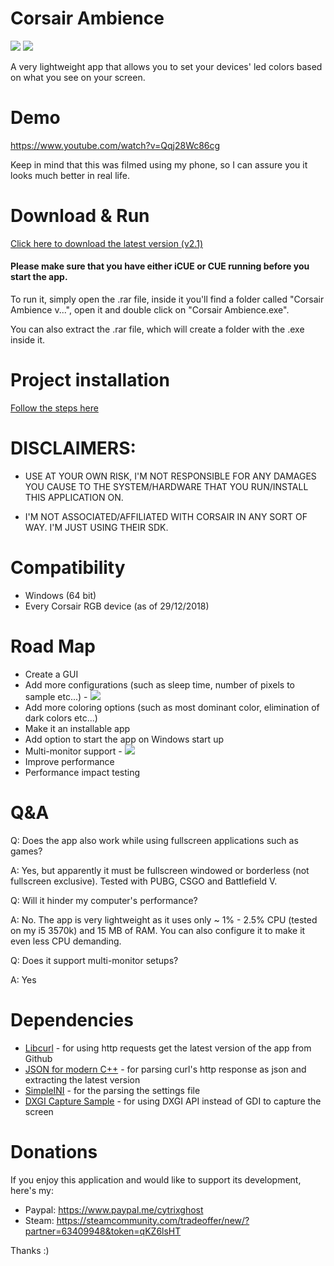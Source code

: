 # Corsair Ambience
![](https://img.shields.io/github/downloads/hamodyk/Corsair-Ambience/total.svg)
![](https://img.shields.io/github/license/hamodyk/Corsair-Ambience.svg)

A very lightweight app that allows you to set your devices' led colors based on what you see on your screen.


# Demo
https://www.youtube.com/watch?v=Qqj28Wc86cg

Keep in mind that this was filmed using my phone, so I can assure you it looks much better in real life.

# Download & Run

[Click here to download the latest version (v2.1)](https://github.com/hamodyk/Corsair-Ambience/releases/download/v2.1/Corsair.Ambience.v2.1.rar)

#### Please make sure that you have either iCUE or CUE running before you start the app.

To run it, simply open the .rar file, inside it you'll find a folder called "Corsair Ambience v...", open it and double click on "Corsair Ambience.exe".

You can also extract the .rar file, which will create a folder with the .exe inside it.

# Project installation
[Follow the steps here](https://github.com/hamodyk/Corsair-Ambience/blob/master/Project%20installation)


# DISCLAIMERS: 
- USE AT YOUR OWN RISK, I'M NOT RESPONSIBLE FOR ANY DAMAGES YOU CAUSE TO THE SYSTEM/HARDWARE THAT YOU RUN/INSTALL THIS APPLICATION ON.

- I'M NOT ASSOCIATED/AFFILIATED WITH CORSAIR IN ANY SORT OF WAY. I'M JUST USING THEIR SDK.


# Compatibility
- Windows (64 bit)
- Every Corsair RGB device (as of 29/12/2018)

# Road Map
- Create a GUI
- Add more configurations (such as sleep time, number of pixels to sample etc...) - ![](https://img.shields.io/badge/status-done-brightgreen.svg)
- Add more coloring options (such as most dominant color, elimination of dark colors etc...)
- Make it an installable app
- Add option to start the app on Windows start up
- Multi-monitor support - ![](https://img.shields.io/badge/status-done-brightgreen.svg)
- Improve performance
- Performance impact testing

# Q&A
Q: Does the app also work while using fullscreen applications such as games?

A: Yes, but apparently it must be fullscreen windowed or borderless (not fullscreen exclusive). Tested with PUBG, CSGO and Battlefield V.

Q: Will it hinder my computer's performance?

A: No. The app is very lightweight as it uses only ~ 1% - 2.5% CPU (tested on my i5 3570k) and 15 MB of RAM. You can also configure it to make it even less CPU demanding.

Q: Does it support multi-monitor setups?

A: Yes

# Dependencies

- [Libcurl](https://github.com/curl/curl) - for using http requests get the latest version of the app from Github
- [JSON for modern C++](https://github.com/nlohmann/json) - for parsing curl's http response as json and extracting the latest version
- [SimpleINI](https://github.com/brofield/simpleini) - for the parsing the settings file
- [DXGI Capture Sample](https://github.com/pgurenko/DXGICaptureSample) - for using DXGI API instead of GDI to capture the screen

# Donations
If you enjoy this application and would like to support its development, here's my: 

- Paypal: https://www.paypal.me/cytrixghost
- Steam: https://steamcommunity.com/tradeoffer/new/?partner=63409948&token=qKZ6lsHT 

Thanks :)
